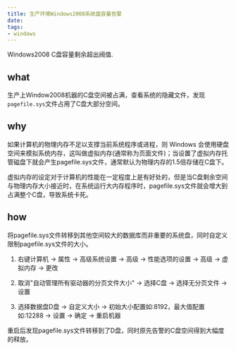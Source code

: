 ```yaml
---
title: 生产环境Windows2008系统盘容量告警
date: 
tags:
- windows
---
```


Windows2008 C盘容量剩余超出阀值.

<!--more-->

## what

生产上Window2008机器的C盘空间被占满，查看系统的隐藏文件，发现``pagefile.sys``文件占用了C盘大部分空间。

## why

如果计算机的物理内存不足以支撑当前系统程序或进程，则 Windows 会使用硬盘空间来模拟系统内存，这叫做虚拟内存(通常称为页面文件)；当设置了虚拟内存托管磁盘下就会产生pagefile.sys文件，通常默认为物理内存的1.5倍存储在C盘下。

虚拟内存的设定对于计算机的性能在一定程度上是有好处的，但是当C盘剩余空间与物理内存大小接近时，在系统运行大内存程序时，pagefile.sys文件就会增大到占满整个C盘，导致系统卡死。

## how

将pagefile.sys文件转移到其他空间较大的数据库而非重要的系统盘，同时自定义限制pagefile.sys文件的大小。

1. 右键计算机 -> 属性 -> 高级系统设置 -> 高级 -> 性能选项的设置 -> 高级 -> 虚拟内存 -> 更改

2. 取消"自动管理所有驱动器的分页文件大小" -> 选择C盘 -> 选择无分页文件 -> 设置

3. 选择数据盘D盘 -> 自定义大小 -> 初始大小配置如:8192，最大值配置如:12288 -> 设置 -> 确定 -> 重启机器

重启后发现pagefile.sys文件转移到了D盘，同时原先告警的C盘空间得到大幅度的释放。


